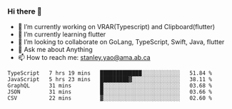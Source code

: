 ### Hi there 👋

- 🔭 I’m currently working on VRAR(Typescript) and Clipboard(flutter) 
- 🌱 I’m currently learning flutter
- 👯 I’m looking to collaborate on GoLang, TypeScript, Swift, Java, flutter
- 💬 Ask me about Anything
- 📫 How to reach me: stanley.yao@ama.ab.ca


<!--START_SECTION:waka-->
```text
TypeScript   7 hrs 19 mins   █████████████░░░░░░░░░░░░   51.84 % 
JavaScript   5 hrs 23 mins   █████████▓░░░░░░░░░░░░░░░   38.11 % 
GraphQL      31 mins         █░░░░░░░░░░░░░░░░░░░░░░░░   03.68 % 
JSON         31 mins         █░░░░░░░░░░░░░░░░░░░░░░░░   03.66 % 
CSV          22 mins         ▓░░░░░░░░░░░░░░░░░░░░░░░░   02.60 % 
```
<!--END_SECTION:waka-->
